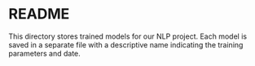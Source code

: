# README

This directory stores trained models for our NLP project. Each model is saved in a separate file with a descriptive name indicating the training parameters and date.
